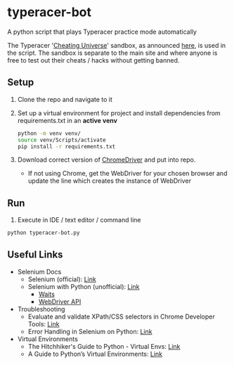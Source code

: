 # typeracer-bot

A python script that plays Typeracer practice mode automatically

The Typeracer '[Cheating Universe](https://play.typeracer.com/?universe=insane)' sandbox, as announced [here](https://blog.typeracer.com/2017/07/16/typeracer-bans-2500-cheaters-and-spammers-thanks-to-new-moderation-team/), is used in the script. The sandbox is separate to the main site and where anyone is free to test out their cheats / hacks without getting banned.

## Setup

1. Clone the repo and navigate to it
2. Set up a virtual environment for project and install dependencies from requirements.txt in an **active venv**

    ``` bash
    python -m venv venv/
    source venv/Scripts/activate
    pip install -r requirements.txt
    ```

3. Download correct version of [ChromeDriver](https://chromedriver.chromium.org/downloads) and put into repo.
   - If not using Chrome, get the WebDriver for your chosen browser and update the line which creates the instance of WebDriver

## Run

1. Execute in IDE / text editor / command line

  ``` bash
  python typeracer-bot.py
  ```

## Useful Links

- Selenium Docs
  - Selenium (official): [Link](https://www.selenium.dev/documentation/en/)
  - Selenium with Python (unofficial): [Link](https://selenium-python.readthedocs.io/index.html)
    - [Waits](https://selenium-python.readthedocs.io/waits.html)
    - [WebDriver API](https://selenium-python.readthedocs.io/api.html)
- Troubleshooting
  - Evaluate and validate XPath/CSS selectors in Chrome Developer Tools: [Link](https://yizeng.me/2014/03/23/evaluate-and-validate-xpath-css-selectors-in-chrome-developer-tools/)
  - Error Handling in Selenium on Python: [Link](https://www.pingshiuanchua.com/blog/post/error-handling-in-selenium-on-python)
- Virtual Environments
  - The Hitchhiker's Guide to Python - Virtual Envs: [Link](https://docs.python-guide.org/dev/virtualenvs/)
  - A Guide to Python’s Virtual Environments: [Link](https://towardsdatascience.com/virtual-environments-104c62d48c54)